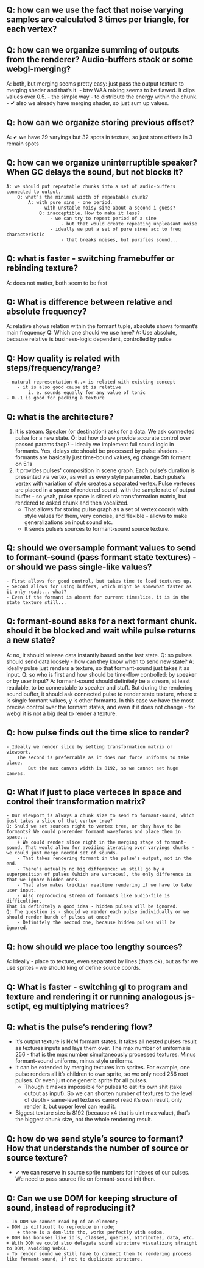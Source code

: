 
## Q: how can we use the fact that noise varying samples are calculated 3 times per triangle, for each vertex?




## Q: how can we organize summing of outputs from the renderer? Audio-buffers stack or some webgl-merging?
A: both, but merging seems pretty easy: just pass the output texture to merging shader and that’s it.
	- btw WAA mixing seems to be flawed. It clips values over 0.5.
		- the simple way - to distribute the energy within the chunk.
	- ✔ also we already have merging shader, so just sum up values.




## Q: how can we organize storing previous offset?
A: ✔ we have 29 varyings but 32 spots in texture, so just store offsets in 3 remain spots




## Q: how can we organize uninterruptible speaker? When GC delays the sound, but not blocks it?
	A: we should put repeatable chunks into a set of audio-buffers connected to output.
		Q: what’s the minimal width of repeatable chunk?
			A: with pure sine - one period.
				- with unstable noisy sine about a second i guess?
				Q: inacceptible. How to make it less?
					- we can try to repeat period of a sine
						- but that would create repeating unpleasant noise
					- ideally we put a set of pure sines acc to freq characteristic
						- that breaks noises, but purifies sound...




## Q: what is faster - switching framebuffer or rebinding texture?
A: does not matter, both seem to be fast




## Q: What is difference between relative and absolute frequency?
A: relative shows relation within the formant tuple, absolute shows formant’s main frequency
Q: Which one should we use here?
A: Use absolute, because relative is business-logic dependent, controlled by pulse




## Q: How quality is related with steps/frequency/range?
	- natural representation 0..∞ is related with existing concept
		- it is also good cause it is relative
			i. e. sounds equally for any value of tonic
	- 0..1 is good for packing a texture




## Q: what is the architecture?
1. it is stream. Speaker (or destination) asks for a data. We ask connected pulse for a new state.
	Q: but how do we provide accurate control over passed params faqp?
		- ideally we implement full sound logic in formants. Yes, delays etc should be processed by pulse shaders.
		- formants are basically just time-bound values, eg change 5th formant on 5.1s
2. It provides pulses' composition in scene graph. Each pulse’s duration is presented via vertex, as well as every style parameter. Each pulse’s vertex with variation of style creates a separated vertex. Pulse verteces are placed in a space of rendered sound, with the sample rate of output buffer - so yeah, pulse space is sliced via transformation matrix, but rendered to asked chunk and then vocalized.
	- That allows for storing pulse graph as a set of vertex coords with style values for them, very concise, and flexible - allows to make generalizations on input sound etc.
	- It sends pulse’s sources to formant-sound source texture.

## Q: should we oversample formant values to send to formant-sound (pass formant state textures) - or should we pass single-like values?
	- First allows for good control, but takes time to load textures up.
	- Second allows for using buffers, which might be somewhat faster as it only reads... what?
	- Even if the formant is absent for current timeslice, it is in the state texture still...


## Q: formant-sound asks for a next formant chunk. should it be blocked and wait while pulse returns a new state?
 A: no, it should release data instantly based on the last state.
 Q: so pulses should send data loosely - how can they know when to send new state?
 A: ideally pulse just renders a texture, so that formant-sound just takes it as input.
 Q: so who is first and how should be time-flow controlled: by speaker or by user input?
 A: formant-sound should definitely be a stream, at least readable, to be connectable to speaker and stuff.
 	But during the rendering sound buffer, it should ask connected pulse to render state texture, where x is single formant values, y is other formants. In this case we have the most precise control over the formant states, and even if it does not change - for webgl it is not a big deal to render a texture.

## Q: how pulse finds out the time slice to render?
 	- Ideally we render slice by setting transformation matrix or viewport.
 		The second is preferrable as it does not force uniforms to take place.
   			But the max canvas width is 8192, so we cannot set huge canvas.

## Q: What if just to place verteces in space and control their transformation matrix?
	- Our viewport is always a chunk size to send to formant-sound, which just takes a slice of that vertex tree?
	Q: Shuld we set sources right to vertex tree, or they have to be formants? We could prerender formant waveforms and place them in space...
		+ We could render slice right in the merging stage of formant-sound. That would allow for avoiding iterating over varyings chunks - we could just merge needed set of sounds.
		- That takes rendering formant in the pulse’s output, not in the end.
		- There’s actually no big difference: we still go by a superposition of pulses (which are verteces), the only difference is that we ignore hidden ones.
		- That also makes trickier realtime rendering if we have to take user input.
		- Also reproducing stream of formants like audio-file is difficultier.
	That is definitely a good idea - hidden pulses will be ignored.
	Q: The question is - should we render each pulse individually or we should render bunch of pulses at once?
		- Definitely the second one, because hidden pulses will be ignored.





## Q: how should we place too lengthy sources?
A: Ideally - place to texture, even separated by lines (thats ok), but as far we use sprites - we should king of define source coords.





## Q: What is faster - switching gl to program and texture and rendering it or running analogous js-sctipt, eg multiplying matrices?




## Q: what is the pulse’s rendering flow?
- It’s output texture is NxM formant states. It takes all nested pulses result as textures inputs and lays them over.
	The max number of uniforms is 256 - that is the max number simultaneously processed textures. Minus formant-sound uniforms, minus style uniforms.
 - It can be extended by merging textures into sprites. For example, one pulse renders all it’s children to own sprite, so we only need 256 root pulses. Or even just one generic sprite for all pulses.
 	- Though it makes impossible for pulses to eat it’s own shit (take output as input). So we can shorten number of textures to the level of depth - same-level textures cannot read it’s own result, only render it, but upper level can read it.
 - Biggest texture size is 8192 (because x4 that is uint max value), that’s the biggest chunk size, not the whole rendering result.




## Q: how do we send style’s source to formant? How that understands the number of source or source texture?
- ✔ we can reserve in source sprite numbers for indexes of our pulses. We need to pass source file on formant-sound init then.




## Q: Can we use DOM for keeping structure of sound, instead of reproducing it?
	- In DOM we cannot read bg of an element;
	- DOM is difficult to reproduce in node;
		+ there is a dom-lite tho, works perfectly with esdom.
	+ DOM has bonuses like id’s, classes, queries, attributes, data, etc.
	+ With DOM we could also delegate sound structure visualizing straight to DOM, avoiding WebGL.
	- To render sound we still have to connect them to rendering process like formant-sound, if not to duplicate structure.

